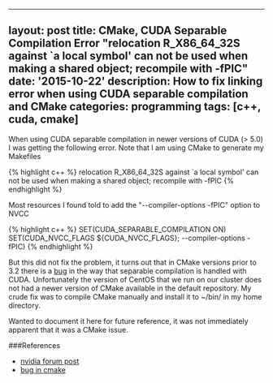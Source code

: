 
---
layout: post
title: CMake, CUDA Separable Compilation Error "relocation R_X86_64_32S against `a local symbol' can not be used when making a shared object; recompile with -fPIC"
date: '2015-10-22'
description: How to fix linking error when using CUDA separable compilation and CMake
categories: programming
tags: [c++, cuda, cmake]
---

When using CUDA separable compilation in newer versions of CUDA (> 5.0) I was getting the following error. Note that I am using CMake to generate my Makefiles

{% highlight c++ %}
relocation R_X86_64_32S against `a local symbol' can not be used when making a shared object; recompile with -fPIC
{% endhighlight %}

Most resources I found told to add the "--compiler-options -fPIC" option to NVCC

{% highlight c++ %}
SET(CUDA_SEPARABLE_COMPILATION ON)
SET(CUDA_NVCC_FLAGS ${CUDA_NVCC_FLAGS}; --compiler-options -fPIC)
{% endhighlight %}

But this did not fix the problem, it turns out that in CMake versions prior to 3.2 there is a [bug](https://public.kitware.com/Bug/view.php?id=13674) in the way that separable compilation is handled with CUDA. Unfortunately the version of CentOS that we run on our cluster does not had a newer version of CMake available in the default repository. My crude fix was to compile CMake manually and install it to ~/bin/ in my home directory. 

Wanted to document it here for future reference, it was not immediately apparent that it was a CMake issue. 

###References

* [nvidia forum post](https://devtalk.nvidia.com/default/topic/395049/shared-library-creation-/)
* [bug in cmake ](http://stackoverflow.com/questions/30642229/fail-to-build-shared-library-using-cmake-and-cuda)